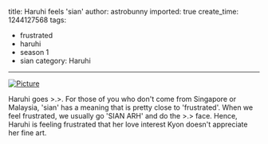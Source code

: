 title: Haruhi feels 'sian'
author: astrobunny
imported: true
create_time: 1244127568
tags:
- frustrated
- haruhi
- season 1
- sian
category: Haruhi
---
 [![](wp-uploads/2009/06/wpid-leopard-raws-suzumiya-haruhi-no-yuuutsu-09-raw-tvs-x264-1280x720-0-500x281.jpg "Picture")](/images/wp-uploads/2009/06/wpid-leopard-raws-suzumiya-haruhi-no-yuuutsu-09-raw-tvs-x264-1280x720-0.jpg)  
  
Haruhi goes \>.\>. For those of you who don't come from Singapore or Malaysia, 'sian' has a meaning that is pretty close to 'frustrated'. When we feel frustrated, we usually go 'SIAN ARH' and do the \>.\> face. Hence, Haruhi is feeling frustrated that her love interest Kyon doesn't appreciate her fine art.